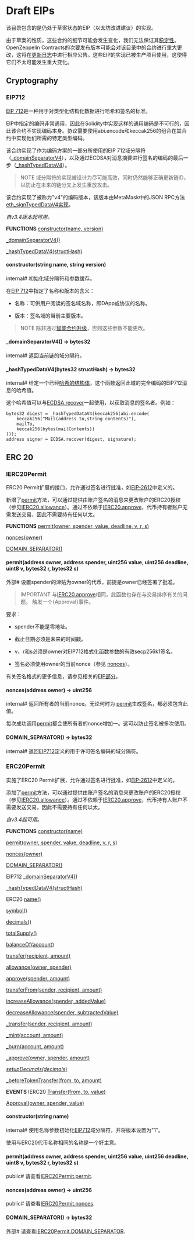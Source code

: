 # Draft EIPs
该目录包含的是仍处于草案状态的EIP（以太坊改进建议）的实现。

由于草案的性质，这些合约的细节可能会发生变化，我们无法保证其[稳定性](../Releases&Stability.md)。OpenZeppelin Contracts的次要发布版本可能会对该目录中的合约进行重大更改，这将在[更新日志](https://github.com/OpenZeppelin/openzeppelin-contracts/blob/master/CHANGELOG.md)中进行相应公告。这些EIP的实现已被生产项目使用，这使得它们不太可能发生重大变化。

## Cryptography

### EIP712
[EIP 712](https://eips.ethereum.org/EIPS/eip-712)是一种用于对类型化结构化数据进行哈希和签名的标准。

EIP中指定的编码非常通用，因此在Solidity中实现这样的通用编码是不可行的，因此该合约不实现编码本身。协议需要使用abi.encode和keccak256的组合在其合约中实现他们所需的特定类型编码。

该合约实现了作为编码方案的一部分所使用的EIP 712域分隔符（[_domainSeparatorV4](#_domainseparatorv4-→-bytes32)），以及通过ECDSA对消息摘要进行签名的编码的最后一步（[_hashTypedDataV4](#_hashtypeddatav4bytes32-structhash-→-bytes32)）。

> NOTE
域分隔符的实现被设计为尽可能高效，同时仍然能够正确更新链ID，以防止在未来的链分叉上发生重放攻击。

该合约实现了被称为"v4"的编码版本，该版本由MetaMask中的JSON RPC方法[eth_signTypedDataV4实现](https://docs.metamask.io/guide/signing-data.html)。

*自v3.4版本起可用。*

**FUNCTIONS**
[constructor(name, version)](#constructorstring-name-string-version)

[_domainSeparatorV4()](#_domainseparatorv4-→-bytes32)

[_hashTypedDataV4(structHash)](#_hashtypeddatav4bytes32-structhash-→-bytes32)

#### constructor(string name, string version)
internal#
初始化域分隔符和参数缓存。

在[EIP 712](https://eips.ethereum.org/EIPS/eip-712#definition-of-domainseparator)中指定了名称和版本的含义：

* 名称：可供用户阅读的签名域名称，即DApp或协议的名称。

* 版本：签名域的当前主要版本。

> NOTE
除非通过[智能合约升级](../../../Learn/Upgrading-smart-contracts/Upgrading-smart-contracts-hardhat.md)，否则这些参数不能更改。

#### _domainSeparatorV4() → bytes32
internal#
返回当前链的域分隔符。

#### _hashTypedDataV4(bytes32 structHash) → bytes32
internal#
给定一个已经[哈希的结构体](https://eips.ethereum.org/EIPS/eip-712#definition-of-hashstruct)，这个函数返回此域的完全编码的EIP712消息的哈希值。

这个哈希值可以与[ECDSA.recover](./Cryptography.md#recoverbytes32-hash-uint8-v-bytes32-r-bytes32-s-→-address)一起使用，以获取消息的签名者。例如：
```
bytes32 digest = _hashTypedDataV4(keccak256(abi.encode(
    keccak256("Mail(address to,string contents)"),
    mailTo,
    keccak256(bytes(mailContents))
)));
address signer = ECDSA.recover(digest, signature);
```

## ERC 20

### IERC20Permit
ERC20 Permit扩展的接口，允许通过签名进行批准，如[EIP-2612](https://eips.ethereum.org/EIPS/eip-2612)中定义的。

新增了[permit](#permitaddress-owner-address-spender-uint256-value-uint256-deadline-uint8-v-bytes32-r-bytes32-s)方法，可以通过提供由账户签名的消息来更改账户的ERC20授权（参见[IERC20.allowance](../API/ERC20.md#allowanceaddress-owner-address-spender-→-uint256)）。通过不依赖于[IERC20.approve](../API/ERC20.md#approveaddress-spender-uint256-amount-→-bool)，代币持有者账户无需发送交易，因此不需要持有任何以太。

**FUNCTIONS**
[permit(owner, spender, value, deadline, v, r, s)](#permitaddress-owner-address-spender-uint256-value-uint256-deadline-uint8-v-bytes32-r-bytes32-s)

[nonces(owner)](#noncesaddress-owner-→-uint256)

[DOMAIN_SEPARATOR()](#domain_separator-→-bytes32)

#### permit(address owner, address spender, uint256 value, uint256 deadline, uint8 v, bytes32 r, bytes32 s)
外部#
设置spender的津贴为owner的代币，前提是owner已经签署了批准。

> IMPORTANT
与[IERC20.approve](./ERC20.md#approveaddress-spender-uint256-amount-→-bool)相同，此函数也存在与交易排序有关的问题。
触发一个{Approval}事件。

要求：
* spender不能是零地址。

* 截止日期必须是未来的时间戳。

* v、r和s必须是owner对EIP712格式化函数参数的有效secp256k1签名。

* 签名必须使用owner的当前nonce（参见 [nonces](#noncesaddress-owner-→-uint256)）。

有关签名格式的更多信息，请参见相关的[EIP部分](https://eips.ethereum.org/EIPS/eip-2612#specification)。

#### nonces(address owner) → uint256
internal#
返回所有者的当前nonce。无论何时为 [permit](#permitaddress-owner-address-spender-uint256-value-uint256-deadline-uint8-v-bytes32-r-bytes32-s)生成签名，都必须包含此值。

每次成功调用[permit](#permitaddress-owner-address-spender-uint256-value-uint256-deadline-uint8-v-bytes32-r-bytes32-s)都会使所有者的nonce增加一。这可以防止签名被多次使用。

#### DOMAIN_SEPARATOR() → bytes32
internal#
返回[EIP712](./Drafts.md#eip712)定义的用于许可签名编码的域分隔符。

### ERC20Permit
实施了ERC20 Permit扩展，允许通过签名进行批准，如[EIP-2612](https://eips.ethereum.org/EIPS/eip-2612)中定义的。

添加了[permit](#permitaddress-owner-address-spender-uint256-value-uint256-deadline-uint8-v-bytes32-r-bytes32-s-1)方法，可以通过提供由账户签名的消息来更改账户的ERC20授权（参见[IERC20.allowance](./ERC20.md#allowanceaddress-owner-address-spender-→-uint256)）。通过不依赖于[IERC20.approve](./ERC20.md#approveaddress-spender-uint256-amount-→-bool)，代币持有人账户不需要发送交易，因此不需要持有任何以太。

*自v3.4起可用。*

**FUNCTIONS**
[constructor(name)](#constructorstring-name)

[permit(owner, spender, value, deadline, v, r, s)](#permitaddress-owner-address-spender-uint256-value-uint256-deadline-uint8-v-bytes32-r-bytes32-s-1)

[nonces(owner)](#noncesaddress-owner-e28692-uint256-1)

[DOMAIN_SEPARATOR()](#domain_separator-e28692-bytes32-1)

EIP712
[_domainSeparatorV4()](#_domainseparatorv4-→-bytes32)

[_hashTypedDataV4(structHash)](#_hashtypeddatav4bytes32-structhash-→-bytes32)

ERC20
[name()](./ERC20.md#name-→-string)

[symbol()](./ERC20.md#symbol-→-string)

[decimals()](./ERC20.md#decimals-→-uint8)

[totalSupply()](./ERC20.md#totalsupply-e28692-uint256-1)

[balanceOf(account)](./ERC20.md#balanceofaddress-account-e28692-uint256-1)

[transfer(recipient, amount)](./ERC20.md#transferaddress-recipient-uint256-amount-e28692-bool-1)

[allowance(owner, spender)](./ERC20.md#allowanceaddress-owner-address-spender-e28692-uint256-1)

[approve(spender, amount)](./ERC20.md#approveaddress-spender-uint256-amount-e28692-bool-1)

[transferFrom(sender, recipient, amount)](./ERC20.md#transferaddress-recipient-uint256-amount-e28692-bool-1)

[increaseAllowance(spender, addedValue)](./ERC20.md#increaseallowanceaddress-spender-uint256-addedvalue-→-bool)

[decreaseAllowance(spender, subtractedValue)](./ERC20.md#decreaseallowanceaddress-spender-uint256-subtractedvalue-→-bool)

[_transfer(sender, recipient, amount)](./ERC20.md#_transferaddress-sender-address-recipient-uint256-amount)

[_mint(account, amount)](./ERC20.md#_mintaddress-account-uint256-amount)

[_burn(account, amount)](./ERC20.md#_burnaddress-account-uint256-amount)

[_approve(owner, spender, amount)](./ERC20.md#_approveaddress-owner-address-spender-uint256-amount)

[_setupDecimals(decimals_)](./ERC20.md#_setupdecimalsuint8-decimals)

[_beforeTokenTransfer(from, to, amount)](./ERC20.md#_beforetokentransferaddress-from-address-to-uint256-amount)

**EVENTS**
IERC20
[Transfer(from, to, value)](./ERC20.md#transferaddress-from-address-to-uint256-value)

[Approval(owner, spender, value)](./ERC20.md#approvaladdress-owner-address-spender-uint256-value)

#### constructor(string name)
internal#
使用名称参数初始化[EIP712](#eip712)域分隔符，并将版本设置为"1"。

使用与ERC20代币名称相同的名称是一个好主意。

#### permit(address owner, address spender, uint256 value, uint256 deadline, uint8 v, bytes32 r, bytes32 s)
public#
请查看[IERC20Permit.permit](#permitaddress-owner-address-spender-uint256-value-uint256-deadline-uint8-v-bytes32-r-bytes32-s).

#### nonces(address owner) → uint256
public#
请查看[IERC20Permit.nonces](#noncesaddress-owner-→-uint256).

#### DOMAIN_SEPARATOR() → bytes32
外部#
请查看[IERC20Permit.DOMAIN_SEPARATOR](#domain_separator-→-bytes32).